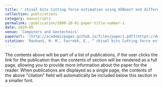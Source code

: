```yaml
---
title: " chisel bits Cutting force estimation using XGBoost and different optimization algorithms"
collection: publications
category: manuscripts
permalink: /publication/2009-10-01-paper-title-number-1
date: 2024-05
venue: 'Computers and Geotechnics'
paperurl: '[http://academicpages.github.io/files/paper1.pdf](https://doi.org/10.1016/j.compgeo.2024.106465)'
citation: 'Rouhani, M. M., Farrokh, E., “ chisel bits Cutting force estimation using XGBoost and different optimization algorithms.” Computers and Geotechnics, 172, 106465, 2024. DOI: 10.1016/j.compgeo.2024.106465'
---
```


The contents above will be part of a list of publications, if the user clicks the link for the publication than the contents of section will be rendered as a full page, allowing you to provide more information about the paper for the reader. When publications are displayed as a single page, the contents of the above "citation" field will automatically be included below this section in a smaller font.
